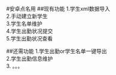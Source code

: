 #安卓点名用
##现有功能
1.学生xml数据导入  
2.手动建立新学生  
3.学生名单维护  
4.学生出勤状况提交  
5.学生出勤状况查看  

##还需功能
1.学生出勤or学生名单一键导出  
2.学生出勤信息维护  
3. 。。。
